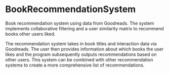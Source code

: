 # BookRecommendationSystem

Book recommendation system using data from Goodreads. The system implements collaborative filtering and a user similarity matrix to recommend books other users liked.

The recommendation system takes in book titles and interaction data via Goodreads. The user then provides information about which books the user likes and the program subsequently outputs recommendations based on other users. This system can be combined with other recommendation systems to create a more comprehensive list of recommendations.
